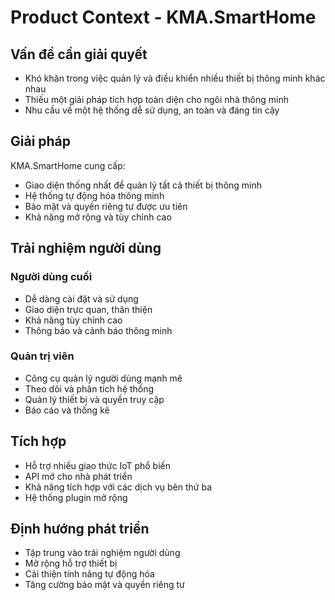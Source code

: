 # Product Context - KMA.SmartHome

## Vấn đề cần giải quyết
- Khó khăn trong việc quản lý và điều khiển nhiều thiết bị thông minh khác nhau
- Thiếu một giải pháp tích hợp toàn diện cho ngôi nhà thông minh
- Nhu cầu về một hệ thống dễ sử dụng, an toàn và đáng tin cậy

## Giải pháp
KMA.SmartHome cung cấp:
- Giao diện thống nhất để quản lý tất cả thiết bị thông minh
- Hệ thống tự động hóa thông minh
- Bảo mật và quyền riêng tư được ưu tiên
- Khả năng mở rộng và tùy chỉnh cao

## Trải nghiệm người dùng
### Người dùng cuối
- Dễ dàng cài đặt và sử dụng
- Giao diện trực quan, thân thiện
- Khả năng tùy chỉnh cao
- Thông báo và cảnh báo thông minh

### Quản trị viên
- Công cụ quản lý người dùng mạnh mẽ
- Theo dõi và phân tích hệ thống
- Quản lý thiết bị và quyền truy cập
- Báo cáo và thống kê

## Tích hợp
- Hỗ trợ nhiều giao thức IoT phổ biến
- API mở cho nhà phát triển
- Khả năng tích hợp với các dịch vụ bên thứ ba
- Hệ thống plugin mở rộng

## Định hướng phát triển
- Tập trung vào trải nghiệm người dùng
- Mở rộng hỗ trợ thiết bị
- Cải thiện tính năng tự động hóa
- Tăng cường bảo mật và quyền riêng tư 